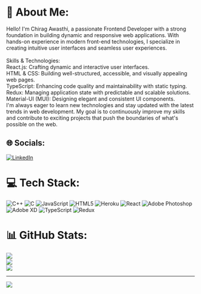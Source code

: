 # 💫 About Me:
Hello! I'm Chirag Awasthi, a passionate Frontend Developer with a strong foundation in building dynamic and responsive web applications. With hands-on experience in modern front-end technologies, I specialize in creating intuitive user interfaces and seamless user experiences.<br><br>Skills & Technologies:<br>React.js: Crafting dynamic and interactive user interfaces.<br>HTML & CSS: Building well-structured, accessible, and visually appealing web pages.<br>TypeScript: Enhancing code quality and maintainability with static typing.<br>Redux: Managing application state with predictable and scalable solutions.<br>Material-UI (MUI): Designing elegant and consistent UI components.<br>I'm always eager to learn new technologies and stay updated with the latest trends in web development. My goal is to continuously improve my skills and contribute to exciting projects that push the boundaries of what's possible on the web.


## 🌐 Socials:
[![LinkedIn](https://img.shields.io/badge/LinkedIn-%230077B5.svg?logo=linkedin&logoColor=white)](https://linkedin.com/in/chirag-awasthi) 

# 💻 Tech Stack:
![C++](https://img.shields.io/badge/c++-%2300599C.svg?style=for-the-badge&logo=c%2B%2B&logoColor=white) ![C](https://img.shields.io/badge/c-%2300599C.svg?style=for-the-badge&logo=c&logoColor=white) ![JavaScript](https://img.shields.io/badge/javascript-%23323330.svg?style=for-the-badge&logo=javascript&logoColor=%23F7DF1E) ![HTML5](https://img.shields.io/badge/html5-%23E34F26.svg?style=for-the-badge&logo=html5&logoColor=white) ![Heroku](https://img.shields.io/badge/heroku-%23430098.svg?style=for-the-badge&logo=heroku&logoColor=white) ![React](https://img.shields.io/badge/react-%2320232a.svg?style=for-the-badge&logo=react&logoColor=%2361DAFB) ![Adobe Photoshop](https://img.shields.io/badge/adobe%20photoshop-%2331A8FF.svg?style=for-the-badge&logo=adobe%20photoshop&logoColor=white) ![Adobe XD](https://img.shields.io/badge/Adobe%20XD-470137?style=for-the-badge&logo=Adobe%20XD&logoColor=#FF61F6) ![TypeScript](https://img.shields.io/badge/typescript-%23007ACC.svg?style=for-the-badge&logo=typescript&logoColor=white) ![Redux](https://img.shields.io/badge/redux-%23593d88.svg?style=for-the-badge&logo=redux&logoColor=white)
# 📊 GitHub Stats:
![](https://github-readme-stats.vercel.app/api?username=chiragawasthi&theme=dark&hide_border=false&include_all_commits=false&count_private=false)<br/>
![](https://github-readme-streak-stats.herokuapp.com/?user=chiragawasthi&theme=dark&hide_border=false)<br/>
![](https://github-readme-stats.vercel.app/api/top-langs/?username=chiragawasthi&theme=dark&hide_border=false&include_all_commits=false&count_private=false&layout=compact)

---
[![](https://visitcount.itsvg.in/api?id=chiragawasthi&icon=0&color=0)](https://visitcount.itsvg.in)

<!-- Proudly created with GPRM ( https://gprm.itsvg.in ) -->
<!--
**chiragawasthi/chiragawasthi** is a ✨ _special_ ✨ repository because its `README.md` (this file) appears on your GitHub profile.

Here are some ideas to get you started:

- 🔭 I’m currently working on ...
- 🌱 I’m currently learning ...
- 👯 I’m looking to collaborate on ...
- 🤔 I’m looking for help with ...
- 💬 Ask me about ...
- 📫 How to reach me: ...
- 😄 Pronouns: ...
- ⚡ Fun fact: ...
-->
